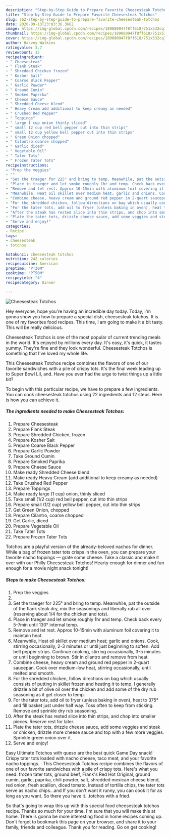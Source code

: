 ```yaml
---
description: "Step-by-Step Guide to Prepare Favorite Cheesesteak Totchos"
title: "Step-by-Step Guide to Prepare Favorite Cheesesteak Totchos"
slug: 762-step-by-step-guide-to-prepare-favorite-cheesesteak-totchos
date: 2020-09-13T23:03:36.366Z
image: https://img-global.cpcdn.com/recipes/189080947f8ff618/751x532cq70/cheesesteak-totchos-recipe-main-photo.jpg
thumbnail: https://img-global.cpcdn.com/recipes/189080947f8ff618/751x532cq70/cheesesteak-totchos-recipe-main-photo.jpg
cover: https://img-global.cpcdn.com/recipes/189080947f8ff618/751x532cq70/cheesesteak-totchos-recipe-main-photo.jpg
author: Harvey Watkins
ratingvalue: 3.7
reviewcount: 15
recipeingredient:
- " Cheesesteak"
- " Flank Steak"
- " Shredded Chicken frozen"
- " Kosher Salt"
- " Coarse Black Pepper"
- " Garlic Powder"
- " Ground Cumin"
- " Smoked Paprika"
- " Cheese Sauce"
- " Shredded Cheese blend"
- " Heavy Cream add additional to keep creamy as needed"
- " Crushed Red Pepper"
- " Toppings"
- " large 1 cup onion thinly sliced"
- " small 12 cup red bell pepper cut into thin strips"
- " small 12 cup yellow bell pepper cut into thin strips"
- " Green Onion chopped"
- " Cilantro coarse chopped"
- " Garlic diced"
- " Vegetable Oil"
- " Tater Tots"
- " Frozen Tater Tots"
recipeinstructions:
- "Prep the veggies"
- ""
- "Set the traeger for 225° and bring to temp. Meanwhile, pat the outside of the flank steak dry, mix the seasonings and liberally rub all over (reserving about 1/4 for the chicken and tots)."
- "Place in traeger and let smoke roughly 1hr and temp. Check back every 5-7min until 130° internal temp."
- "Remove and let rest. Approx 10-15min with aluminum foil covering it to maintain heat."
- "Meanwhile, Heat oil skillet over medium heat; garlic and onions. Cook, stirring occasionally, 2-3 minutes or until just beginning to soften. Add bell pepper strips. Continue cooking, stirring occasionally, 3-5 minutes or until beginning to brown. Stir in cilantro and remove from heat."
- "Combine cheese, heavy cream and ground red pepper in 2-quart saucepan. Cook over medium-low heat, stirring occasionally, until melted and smooth."
- "For the shredded chicken, follow directions on bag which usually consists of putting in skillet frozen and heating it to temp. I generally drizzle a bit of olive oil over the chicken and add some of the dry rub seasoning as it get closer to temp."
- "For the tater tots, add oil to fryer (unless baking in oven), heat to 375° and fill basket just under half way. Toss often to keep from sticking. Remove and sprinkle dry rub seasoning."
- "After the steak has rested slice into thin strips, and chop into smaller pieces. Reserve rest for later."
- "Plate the tater tots, drizzle cheese sauce, add some veggies and steak or chicken, drizzle more cheese sauce and top with a few more veggies. Sprinkle green onion over it."
- "Serve and enjoy!"
categories:
- Recipe
tags:
- cheesesteak
- totchos

katakunci: cheesesteak totchos 
nutrition: 242 calories
recipecuisine: American
preptime: "PT30M"
cooktime: "PT50M"
recipeyield: "4"
recipecategory: Dinner

---
```



![Cheesesteak Totchos](https://img-global.cpcdn.com/recipes/189080947f8ff618/751x532cq70/cheesesteak-totchos-recipe-main-photo.jpg)

Hey everyone, hope you're having an incredible day today. Today, I'm gonna show you how to prepare a special dish, cheesesteak totchos. It is one of my favorites food recipes. This time, I am going to make it a bit tasty. This will be really delicious.

Cheesesteak Totchos is one of the most popular of current trending meals in the world. It's enjoyed by millions every day. It's easy, it's quick, it tastes yummy. They're fine and they look wonderful. Cheesesteak Totchos is something that I've loved my whole life.

This Cheesesteak Totchos recipe combines the flavors of one of our favorite sandwiches with a pile of crispy tots. It&#39;s the final week leading up to Super Bowl LII, and. Have you ever had the urge to twist things up a little bit?


To begin with this particular recipe, we have to prepare a few ingredients. You can cook cheesesteak totchos using 22 ingredients and 12 steps. Here is how you can achieve it.

<!--inarticleads1-->

##### The ingredients needed to make Cheesesteak Totchos:

1. Prepare  Cheesesteak
1. Prepare  Flank Steak
1. Prepare  Shredded Chicken, frozen
1. Prepare  Kosher Salt
1. Prepare  Coarse Black Pepper
1. Prepare  Garlic Powder
1. Take  Ground Cumin
1. Prepare  Smoked Paprika
1. Prepare  Cheese Sauce
1. Make ready  Shredded Cheese blend
1. Make ready  Heavy Cream (add additional to keep creamy as needed)
1. Take  Crushed Red Pepper
1. Prepare  Toppings
1. Make ready  large (1 cup) onion, thinly sliced
1. Take  small (1/2 cup) red bell pepper, cut into thin strips
1. Prepare  small (1/2 cup) yellow bell pepper, cut into thin strips
1. Get  Green Onion, chopped
1. Prepare  Cilantro, coarse chopped
1. Get  Garlic, diced
1. Prepare  Vegetable Oil
1. Take  Tater Tots
1. Prepare  Frozen Tater Tots


Totchos are a playful version of the already-beloved nachos for dinner. While a bag of frozen tater tots crisps in the oven, you can prepare your favorite nacho toppings — grate some cheese. Take a classic and make it over with our Philly Cheesesteak Totchos! Hearty enough for dinner and fun enough for a movie night snack tonight! 

<!--inarticleads2-->

##### Steps to make Cheesesteak Totchos:

1. Prep the veggies
1. 
1. Set the traeger for 225° and bring to temp. Meanwhile, pat the outside of the flank steak dry, mix the seasonings and liberally rub all over (reserving about 1/4 for the chicken and tots).
1. Place in traeger and let smoke roughly 1hr and temp. Check back every 5-7min until 130° internal temp.
1. Remove and let rest. Approx 10-15min with aluminum foil covering it to maintain heat.
1. Meanwhile, Heat oil skillet over medium heat; garlic and onions. Cook, stirring occasionally, 2-3 minutes or until just beginning to soften. Add bell pepper strips. Continue cooking, stirring occasionally, 3-5 minutes or until beginning to brown. Stir in cilantro and remove from heat.
1. Combine cheese, heavy cream and ground red pepper in 2-quart saucepan. Cook over medium-low heat, stirring occasionally, until melted and smooth.
1. For the shredded chicken, follow directions on bag which usually consists of putting in skillet frozen and heating it to temp. I generally drizzle a bit of olive oil over the chicken and add some of the dry rub seasoning as it get closer to temp.
1. For the tater tots, add oil to fryer (unless baking in oven), heat to 375° and fill basket just under half way. Toss often to keep from sticking. Remove and sprinkle dry rub seasoning.
1. After the steak has rested slice into thin strips, and chop into smaller pieces. Reserve rest for later.
1. Plate the tater tots, drizzle cheese sauce, add some veggies and steak or chicken, drizzle more cheese sauce and top with a few more veggies. Sprinkle green onion over it.
1. Serve and enjoy!


Easy Ultimate Totchos with queso are the best quick Game Day snack! Crispy tater tots loaded with nacho cheese, taco meat, and your favorite nacho toppings. · This Cheesesteak Totchos recipe combines the flavors of one of our favorite sandwiches with a pile of crispy tots. Here&#39;s what you need: frozen tater tots, ground beef, Frank&#39;s Red Hot Original, ground cumin, garlic, paprika, chili powder, salt, shredded mexican cheese blend, red onion, fresh scallion, diced tomato. Instead of tortilla chips, the tater tots serve as nacho chips…and If you don&#39;t want it runny, you can cook it for as long as you want. So there you have it…totchos with a fried. 

So that's going to wrap this up with this special food cheesesteak totchos recipe. Thanks so much for your time. I'm sure that you will make this at home. There is gonna be more interesting food in home recipes coming up. Don't forget to bookmark this page on your browser, and share it to your family, friends and colleague. Thank you for reading. Go on get cooking!
